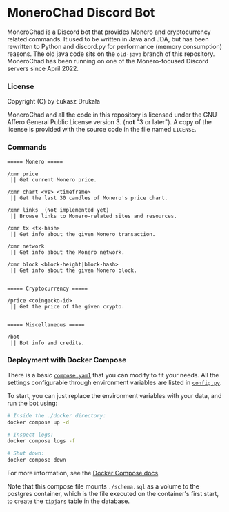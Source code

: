 # MoneroChad Discord Bot
MoneroChad is a Discord bot that provides Monero and cryptocurrency related commands.
It used to be written in Java and JDA, but has been rewritten to Python and discord.py
for performance (memory consumption) reasons. The old java code sits on the `old-java` branch
of this repository. MoneroChad has been running on one of the Monero-focused Discord servers
since April 2022.

### License

Copyright (C) by Łukasz Drukała

MoneroChad and all the code in this repository is licensed under the GNU Affero General Public License version 3.
(**not** "3 or later"). A copy of the license is provided with the source code in the file named `LICENSE`.

### Commands
```
===== Monero =====

/xmr price
 || Get current Monero price.

/xmr chart <vs> <timeframe>
 || Get the last 30 candles of Monero's price chart.

/xmr links  (Not implemented yet)
 || Browse links to Monero-related sites and resources.

/xmr tx <tx-hash>
 || Get info about the given Monero transaction.

/xmr network
 || Get info about the Monero network.

/xmr block <block-height|block-hash>
 || Get info about the given Monero block.


===== Cryptocurrency =====

/price <coingecko-id>
 || Get the price of the given crypto.


===== Miscellaneous =====

/bot
 || Bot info and credits.
```

### Deployment with Docker Compose

There is a basic [`compose.yaml`](docker/compose.yaml) that you can modify to fit your needs.
All the settings configurable through environment variables are listed in [`config.py`](monerochad/config.py).

To start, you can just replace the environment variables with your data, and run the bot using:
```sh
# Inside the ./docker directory:
docker compose up -d

# Inspect logs:
docker compose logs -f

# Shut down:
docker compose down
```
For more information, see the [Docker Compose docs](https://docs.docker.com/compose/).

Note that this compose file mounts `./schema.sql` as a volume to the postgres container, which is
the file executed on the container's first start, to create the `tipjars` table in the database.

